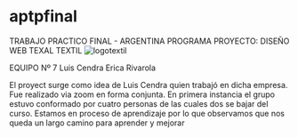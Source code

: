 # aptpfinal
TRABAJO PRACTICO FINAL -  ARGENTINA  PROGRAMA
PROYECTO: DISEÑO WEB TEXAL TEXTIL
![logotextil](https://user-images.githubusercontent.com/91204680/231712997-0fc173d9-487b-4db4-b8b0-5e693871e096.jpg-)

EQUIPO  Nº 7
Luis Cendra
Erica Rivarola

El proyect surge como idea de Luis Cendra quien trabajó  en dicha empresa. Fue realizado via zoom en forma conjunta. En primera instancia el grupo estuvo conformado por cuatro personas de las cuales dos se bajar del curso.
Estamos en proceso de aprendizaje por lo que observamos que nos queda un largo camino para aprender y mejorar
